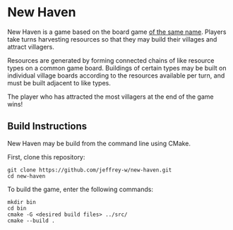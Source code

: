 # New Haven

New Haven is a game based on the board game [of the same name](https://boardgamegeek.com/boardgame/146158/new-haven). Players take turns harvesting resources so that they may build their villages and attract villagers.

Resources are generated by forming connected chains of like resource types on a common game board. Buildings of certain types may be built on individual village boards according to the resources available per turn, and must be built adjacent to like types.

The player who has attracted the most villagers at the end of the game wins!

## Build Instructions

New Haven may be build from the command line using CMake.

First, clone this repository:

```
git clone https://github.com/jeffrey-w/new-haven.git
cd new-haven
```

To build the game, enter the following commands:

```
mkdir bin
cd bin
cmake -G <desired build files> ../src/
cmake --build .
```
